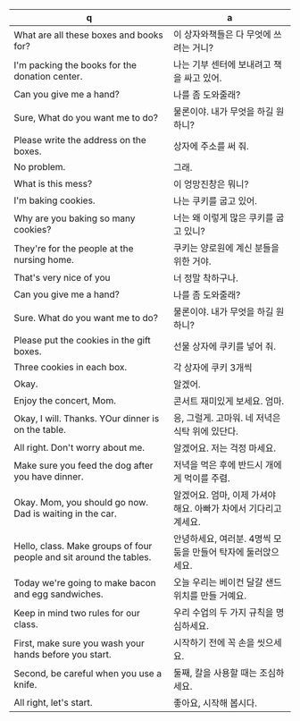 q | a
---|---
What are all these boxes and books for?	| 이 상자와책들은 다 무엇에 쓰려는 거니?
I'm packing the books for the donation center.	| 나는 기부 센터에 보내려고 책을 싸고 있어.
Can you give me a hand?	| 나를 좀 도와줄래?
Sure, What do you want me to do?	| 물론이야. 내가 무엇을 하길 원하니?
Please write the address on the boxes.	| 상자에 주소를 써 줘.
No problem.	| 그래.
What is this mess?	| 이 엉망진창은 뭐니?
I'm baking cookies.	| 나는 쿠키를 굽고 있어.
Why are you baking so many cookies?	| 너는 왜 이렇게 많은 쿠키를 굽고 있니?
They're for the people at the nursing home.	| 쿠키는 양로원에 계신 분들을 위한 거야.
That's very nice of you	| 너 정말 착하구나.
Can you give me a hand?	| 나를 좀 도와줄래?
Sure. What do you want me to do?	| 물론이야. 내가 무엇을 하길 원하니?
Please put the cookies in the gift boxes.	| 선물 상자에 쿠키를 넣어 줘.
Three cookies in each box.	| 각 상자에 쿠키 3개씩
Okay.	| 알겠어.
Enjoy the concert, Mom. | 콘서트 재미있게 보세요. 엄마.
Okay, I will. Thanks. YOur dinner is on the table.  | 응, 그럴게. 고마워. 네 저녁은 식탁 위에 있단다.
All right. Don't worry about me.    | 알겠어요. 저는 걱정 마세요.
Make sure you feed the dog after you have dinner.   | 저녁을 먹은 후에 반드시 개에게 먹이를 주렴.
Okay. Mom, you should go now. Dad is waiting in the car.    | 알겠어요. 엄마, 이제 가셔야 해요. 아빠가 차에서 기다리고 계세요.
Hello, class. Make groups of four people and sit around the tables.	| 안녕하세요, 여러분. 4명씩 모둠을 만들어 탁자에 둘러앉으세요.
Today we're going to make bacon and egg sandwiches.	| 오늘 우리는 베이컨 달걀 샌드위치를 만들 거예요.
Keep in mind two rules for our class.	| 우리 수업의 두 가지 규칙을 명심하세요.
First, make sure you wash your hands before you start.	| 시작하기 전에 꼭 손을 씻으세요.
Second, be careful when you use a knife.	| 둘째, 칼을 사용할 때는 조심하세요.
All right, let's start.	| 좋아요, 시작해 봅시다.
